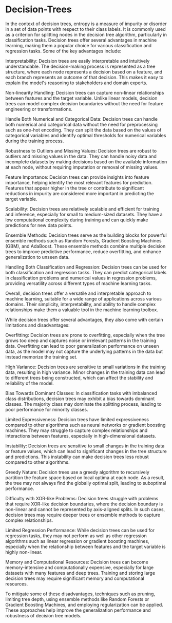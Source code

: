 # Decision-Trees
 In the context of decision trees, entropy is a measure of impurity or disorder in a set of data points with respect to their class labels. It is commonly used as a criterion for splitting nodes in the decision tree algorithm, particularly in classification tasks.
Decision trees offer several advantages in machine learning, making them a popular choice for various classification and regression tasks. Some of the key advantages include:

Interpretability: Decision trees are easily interpretable and intuitively understandable. The decision-making process is represented as a tree structure, where each node represents a decision based on a feature, and each branch represents an outcome of that decision. This makes it easy to explain the model's reasoning to stakeholders and domain experts.

Non-linearity Handling: Decision trees can capture non-linear relationships between features and the target variable. Unlike linear models, decision trees can model complex decision boundaries without the need for feature engineering or transformations.

Handle Both Numerical and Categorical Data: Decision trees can handle both numerical and categorical data without the need for preprocessing such as one-hot encoding. They can split the data based on the values of categorical variables and identify optimal thresholds for numerical variables during the training process.

Robustness to Outliers and Missing Values: Decision trees are robust to outliers and missing values in the data. They can handle noisy data and incomplete datasets by making decisions based on the available information at each node, without requiring imputation or removal of missing values.

Feature Importance: Decision trees can provide insights into feature importance, helping identify the most relevant features for prediction. Features that appear higher in the tree or contribute to significant reductions in impurity are considered more important in predicting the target variable.

Scalability: Decision trees are relatively scalable and efficient for training and inference, especially for small to medium-sized datasets. They have a low computational complexity during training and can quickly make predictions for new data points.

Ensemble Methods: Decision trees serve as the building blocks for powerful ensemble methods such as Random Forests, Gradient Boosting Machines (GBM), and AdaBoost. These ensemble methods combine multiple decision trees to improve predictive performance, reduce overfitting, and enhance generalization to unseen data.

Handling Both Classification and Regression: Decision trees can be used for both classification and regression tasks. They can predict categorical labels in classification problems and numerical values in regression problems, providing versatility across different types of machine learning tasks.

Overall, decision trees offer a versatile and interpretable approach to machine learning, suitable for a wide range of applications across various domains. Their simplicity, interpretability, and ability to handle complex relationships make them a valuable tool in the machine learning toolbox.

While decision trees offer several advantages, they also come with certain limitations and disadvantages:

Overfitting: Decision trees are prone to overfitting, especially when the tree grows too deep and captures noise or irrelevant patterns in the training data. Overfitting can lead to poor generalization performance on unseen data, as the model may not capture the underlying patterns in the data but instead memorize the training set.

High Variance: Decision trees are sensitive to small variations in the training data, resulting in high variance. Minor changes in the training data can lead to different trees being constructed, which can affect the stability and reliability of the model.

Bias Towards Dominant Classes: In classification tasks with imbalanced class distributions, decision trees may exhibit a bias towards dominant classes. The majority class may dominate the splitting process, leading to poor performance for minority classes.

Limited Expressiveness: Decision trees have limited expressiveness compared to other algorithms such as neural networks or gradient boosting machines. They may struggle to capture complex relationships and interactions between features, especially in high-dimensional datasets.

Instability: Decision trees are sensitive to small changes in the training data or feature values, which can lead to significant changes in the tree structure and predictions. This instability can make decision trees less robust compared to other algorithms.

Greedy Nature: Decision trees use a greedy algorithm to recursively partition the feature space based on local optima at each node. As a result, the tree may not always find the globally optimal split, leading to suboptimal performance.

Difficulty with XOR-like Problems: Decision trees struggle with problems that require XOR-like decision boundaries, where the decision boundary is non-linear and cannot be represented by axis-aligned splits. In such cases, decision trees may require deeper trees or ensemble methods to capture complex relationships.

Limited Regression Performance: While decision trees can be used for regression tasks, they may not perform as well as other regression algorithms such as linear regression or gradient boosting machines, especially when the relationship between features and the target variable is highly non-linear.

Memory and Computational Resources: Decision trees can become memory-intensive and computationally expensive, especially for large datasets with many features and deep trees. Training and storing large decision trees may require significant memory and computational resources.

To mitigate some of these disadvantages, techniques such as pruning, limiting tree depth, using ensemble methods like Random Forests or Gradient Boosting Machines, and employing regularization can be applied. These approaches help improve the generalization performance and robustness of decision tree models.



